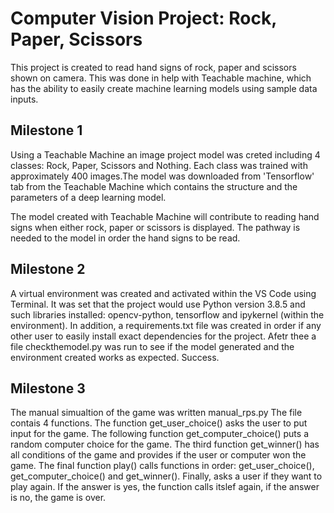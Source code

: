 # Computer Vision Project: Rock, Paper, Scissors

This project is created to read hand signs of rock, paper and scissors shown on camera. This was done in help with Teachable machine, which has the ability to easily create machine learning models using sample data inputs.

## Milestone 1

Using a Teachable Machine an image project model was creted including 4 classes: Rock, Paper, Scissors and Nothing. Each class was trained with approximately 400 images.The model was downloaded from 'Tensorflow' tab from the Teachable Machine which contains the structure and the parameters of a deep learning model. 

The model created with Teachable Machine will contribute to reading hand signs when either rock, paper or scissors is displayed. The pathway is needed to the model in order the hand signs to be read.


## Milestone 2

A virtual environment was created and activated within the VS Code using Terminal. It was set that the project would use Python version 3.8.5 and such libraries installed: opencv-python, tensorflow and ipykernel (within the environment). In addition, a requirements.txt file was created in order if any other user to easily install exact dependencies for the project. Afetr thee a file checkthemodel.py was run to see if the model generated and the environment created works as expected. Success.


## Milestone 3

The manual simualtion of the game was written manual_rps.py
The file contais 4 functions. The function get_user_choice() asks the user to put input for the game. The following function get_computer_choice() puts a random computer choice for the game. The third function get_winner() has all conditions of the game and provides if the user or computer won the game. The final function play() calls functions in order: get_user_choice(), get_computer_choice() and get_winner(). Finally, asks a user if they want to play again. If the answer is yes, the function calls itslef again, if the answer is no, the game is over.
